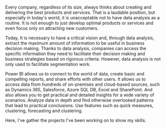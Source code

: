 
Every company, regardless of its size, always thinks about creating and delivering the best products and services. That is a laudable position, but especially in today's world, it is unacceptable not to have data analysis as a routine. It is not enough to just develop optimal products or services and even focus only on attracting new customers.

Today, It is necessary to have a critical vision and, through data analysis, extract the maximum amount of information to be useful in business decision making. Thanks to data analysis, companies can access the specific information they need to facilitate their decision making and business strategies based on rigorous criteria. However, data analysis is not only used to facilitate segmentation work.

Power BI allows us to connect to the world of data, create basic and compelling reports, and share efforts with other users. It allows us to access data from hundreds of on-premises and cloud-based sources, such as Dynamics 365, Salesforce, Azure SQL DB, Excel and SharePoint. And also allows you to get practical and detailed insights for a wide variety of scenarios. Analyze data in depth and find otherwise overlooked patterns that lead to practical conclusions. Use features such as quick measures, clustering, forecasting and clustering. 

Here, I've gather the projects I've been working on to show my skills.
